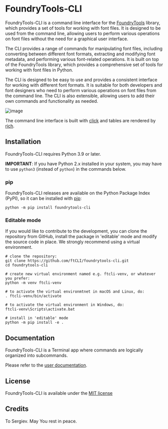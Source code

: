# FoundryTools-CLI

FoundryTools-CLI is a command line interface for the
[FoundryTools](https://github.com/ftCLI/FoundryTools) library, which provides a set of tools for
working with font files. It is designed to be used from the command line, allowing users to perform
various operations on font files without the need for a graphical user interface.

The CLI provides a range of commands for manipulating font files, including converting between
different font formats, extracting and modifying font metadata, and performing various font-related
operations. It is built on top of the FoundryTools library, which provides a comprehensive set of
tools for working with font files in Python.

The CLI is designed to be easy to use and provides a consistent interface for working with different
font formats. It is suitable for both developers and font designers who need to perform various
operations on font files from the command line. The CLI is also extensible, allowing users to add
their own commands and functionality as needed.

![image](https://github.com/user-attachments/assets/f1389440-8b94-463f-b9c8-29c0c37dfced)

The command line interface is built with [click](https://github.com/pallets/click/) and tables are
rendered by [rich](https://github.com/Textualize/rich).

## Installation

FoundryTools-CLI requires Python 3.9 or later.

**IMPORTANT**: If you have Python 2.x installed in your system, you may have to use `python3`
(instead of `python`) in the commands below.

### pip

FoundryTools-CLI releases are available on the Python Package Index (PyPI), so it can be installed
with [pip](https://pip.pypa.io/):

```
python -m pip install foundrytools-cli
```

### Editable mode

If you would like to contribute to the development, you can clone the repository from GitHub,
install the package in 'editable' mode and modify the source code in place. We strongly recommend
using a virtual environment.

```
# clone the repository:
git clone https://github.com/ftCLI/foundrytools-cli.git
cd foundrytools-cli

# create new virtual environment named e.g. ftcli-venv, or whatever you prefer:
python -m venv ftcli-venv

# to activate the virtual environmtnet in macOS and Linux, do:
. ftcli-venv/bin/activate

# to activate the virtual environment in Windows, do:
ftcli-venv\Scripts\activate.bat

# install in 'editable' mode
python -m pip install -e .
```

## Documentation

FoundryTools-CLI is a Terminal app where commands are logically organized into subcommands.

Please refer to the [user documentation](https://foundrytools-cli.readthedocs.io/).

## License

FoundryTools-CLI is available under the [MIT license](LICENSE)

## Credits

To Sergiev. May You rest in peace.

